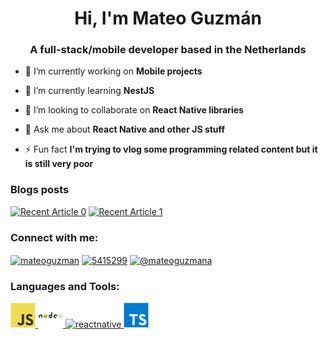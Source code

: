 <h1 align="center">Hi, I'm Mateo Guzmán</h1>
<h3 align="center">A full-stack/mobile developer based in the Netherlands</h3>

- 🔭 I’m currently working on **Mobile projects**

- 🌱 I’m currently learning **NestJS**

- 👯 I’m looking to collaborate on **React Native libraries**

- 💬 Ask me about **React Native and other JS stuff**

- ⚡ Fun fact **I'm trying to vlog some programming related content but it is still very poor**

### Blogs posts
<!-- BLOG-POST-LIST:START -->
<a target="_blank" href="https://github-readme-medium-recent-article.vercel.app/medium/@mateoguzmana/0"><img src="https://github-readme-medium-recent-article.vercel.app/medium/@mateoguzmana/0" alt="Recent Article 0"></a>
<a target="_blank" href="https://github-readme-medium-recent-article.vercel.app/medium/@mateoguzmana/1"><img src="https://github-readme-medium-recent-article.vercel.app/medium/@mateoguzmana/1" alt="Recent Article 1"></a>
<!-- BLOG-POST-LIST:END -->

<h3 align="left">Connect with me:</h3>
<p align="left">
<a href="https://linkedin.com/in/mateoguzman" target="blank"><img align="center" src="https://raw.githubusercontent.com/rahuldkjain/github-profile-readme-generator/master/src/images/icons/Social/linked-in-alt.svg" alt="mateoguzman" height="30" width="40" /></a>
<a href="https://stackoverflow.com/users/5415299" target="blank"><img align="center" src="https://raw.githubusercontent.com/rahuldkjain/github-profile-readme-generator/master/src/images/icons/Social/stack-overflow.svg" alt="5415299" height="30" width="40" /></a>
<a href="https://medium.com/@mateoguzmana" target="blank"><img align="center" src="https://raw.githubusercontent.com/rahuldkjain/github-profile-readme-generator/master/src/images/icons/Social/medium.svg" alt="@mateoguzmana" height="30" width="40" /></a>
</p>

<h3 align="left">Languages and Tools:</h3>
<p align="left"> <a href="https://developer.mozilla.org/en-US/docs/Web/JavaScript" target="_blank" rel="noreferrer"> <img src="https://raw.githubusercontent.com/devicons/devicon/master/icons/javascript/javascript-original.svg" alt="javascript" width="40" height="40"/> </a> <a href="https://nodejs.org" target="_blank" rel="noreferrer"> <img src="https://raw.githubusercontent.com/devicons/devicon/master/icons/nodejs/nodejs-original-wordmark.svg" alt="nodejs" width="40" height="40"/> </a> <a href="https://reactnative.dev/" target="_blank" rel="noreferrer"> <img src="https://reactnative.dev/img/header_logo.svg" alt="reactnative" width="40" height="40"/> </a> <a href="https://www.typescriptlang.org/" target="_blank" rel="noreferrer"> <img src="https://raw.githubusercontent.com/devicons/devicon/master/icons/typescript/typescript-original.svg" alt="typescript" width="40" height="40"/> </a> </p>
